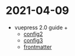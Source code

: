 # 2021-04-09

- vuepress 2.0 guide +
  - [config2](../fw/vuepress/config2.md)
  - [config3](../fw/ve/../vuepress/config3.md)
  - [frontmatter](../fw/vuepress/frontmatter.md)
